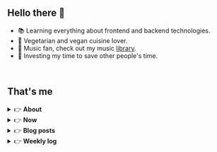 <h2>Hello there 👋</h2>

- :books: Learning everything about frontend and backend technologies.
- 🌱 Vegetarian and vegan cuisine lover.
- 🎵 Music fan, check out my music [library](https://simonemargio.dev/music/).
- :dart: Investing my time to save other people's time.

<br>

## That's me

<!-- markdownlint-disable MD033 -->
<details>
    <summary>&#128073 <b>About</b></summary><br/>

<!-- BLOG-POST-LIST:START -->

- 🏡 [Home](https://simonemargio.dev/)
- 🤝 [Resume](https://simonemargio.dev/resume/)
- 🌍 [About me](https://simonemargio.dev/about/)
<!-- BLOG-POST-LIST:END -->
</details>

<details>
    <summary>&#128073 <b>Now</b></summary><br/>
    <!-- NOW-LIST:START -->

- 📚 [Book](https://simonemargio.dev/book/)
- 🧘‍♀️ [Sport](https://simonemargio.dev/sport/)
- 🚀 [Learn](https://simonemargio.dev/learn/)
- 💻 [What I use](https://simonemargio.dev/uses/)
- 📮 [Post](https://simonemargio.dev/post/)

  <!-- NOW-LIST:END -->
</details>



<details>
    <summary>&#128073 <b>Blog posts</b></summary><br/>

<!-- BLOG-POST-LIST:START -->

- [Endel](https://simonemargio.dev/blog/endel/)
- [MacBook Battery](https://simonemargio.dev/blog/macbookbattery/)
- [Linux](https://simonemargio.dev/blog/linux/)
- [LastPass](https://simonemargio.dev/blog/lastpass/)
- [Apple Music](https://simonemargio.dev/blog/applemusic/)
- [iCloud Keychain](https://simonemargio.dev/blog/icloudkeychain/)
- [Digital legacy](https://simonemargio.dev/blog/digitallegacy/)
- [Usability](https://simonemargio.dev/blog/usability/)
- [Bitwarden](https://simonemargio.dev/blog/bitwarden/)
- [About EXIF metadata](https://simonemargio.dev/blog/aboutexifmetadata/)
- [More](https://simonemargio.dev/blog/page/2/)
  <!-- BLOG-POST-LIST:END -->
  </details>

<details>
    <summary>&#128073 <b>Weekly log</b></summary><br/>

<!-- BLOG-POST-LIST:START -->

- [Apr - 1°](https://simonemargio.dev/log/1/)
- [March](https://simonemargio.dev/log/2025/march/)
- [February](https://simonemargio.dev/log/2025/february/)
- [January](https://simonemargio.dev/log/2025/january/)
- [2024](https://simonemargio.dev/log/2024)
- [2023](https://simonemargio.dev/log/2023)
  <!-- BLOG-POST-LIST:END -->
  </details>
